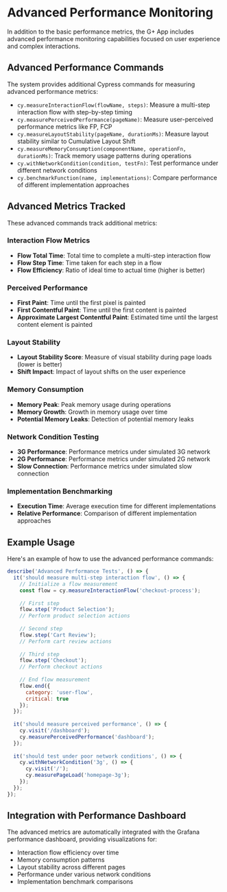 # Advanced Performance Monitoring

In addition to the basic performance metrics, the G+ App includes advanced performance monitoring capabilities focused on user experience and complex interactions.

## Advanced Performance Commands

The system provides additional Cypress commands for measuring advanced performance metrics:

- `cy.measureInteractionFlow(flowName, steps)`: Measure a multi-step interaction flow with step-by-step timing
- `cy.measurePerceivedPerformance(pageName)`: Measure user-perceived performance metrics like FP, FCP
- `cy.measureLayoutStability(pageName, durationMs)`: Measure layout stability similar to Cumulative Layout Shift
- `cy.measureMemoryConsumption(componentName, operationFn, durationMs)`: Track memory usage patterns during operations
- `cy.withNetworkCondition(condition, testFn)`: Test performance under different network conditions
- `cy.benchmarkFunction(name, implementations)`: Compare performance of different implementation approaches

## Advanced Metrics Tracked

These advanced commands track additional metrics:

### Interaction Flow Metrics
- **Flow Total Time**: Total time to complete a multi-step interaction flow
- **Flow Step Time**: Time taken for each step in a flow
- **Flow Efficiency**: Ratio of ideal time to actual time (higher is better)

### Perceived Performance
- **First Paint**: Time until the first pixel is painted
- **First Contentful Paint**: Time until the first content is painted
- **Approximate Largest Contentful Paint**: Estimated time until the largest content element is painted

### Layout Stability
- **Layout Stability Score**: Measure of visual stability during page loads (lower is better)
- **Shift Impact**: Impact of layout shifts on the user experience

### Memory Consumption
- **Memory Peak**: Peak memory usage during operations
- **Memory Growth**: Growth in memory usage over time
- **Potential Memory Leaks**: Detection of potential memory leaks

### Network Condition Testing
- **3G Performance**: Performance metrics under simulated 3G network
- **2G Performance**: Performance metrics under simulated 2G network
- **Slow Connection**: Performance metrics under simulated slow connection

### Implementation Benchmarking
- **Execution Time**: Average execution time for different implementations
- **Relative Performance**: Comparison of different implementation approaches

## Example Usage

Here's an example of how to use the advanced performance commands:

```javascript
describe('Advanced Performance Tests', () => {
  it('should measure multi-step interaction flow', () => {
    // Initialize a flow measurement
    const flow = cy.measureInteractionFlow('checkout-process');
    
    // First step
    flow.step('Product Selection');
    // Perform product selection actions
    
    // Second step
    flow.step('Cart Review');
    // Perform cart review actions
    
    // Third step
    flow.step('Checkout');
    // Perform checkout actions
    
    // End flow measurement
    flow.end({
      category: 'user-flow',
      critical: true
    });
  });
  
  it('should measure perceived performance', () => {
    cy.visit('/dashboard');
    cy.measurePerceivedPerformance('dashboard');
  });
  
  it('should test under poor network conditions', () => {
    cy.withNetworkCondition('3g', () => {
      cy.visit('/');
      cy.measurePageLoad('homepage-3g');
    });
  });
});
```

## Integration with Performance Dashboard

The advanced metrics are automatically integrated with the Grafana performance dashboard, providing visualizations for:

- Interaction flow efficiency over time
- Memory consumption patterns
- Layout stability across different pages
- Performance under various network conditions
- Implementation benchmark comparisons